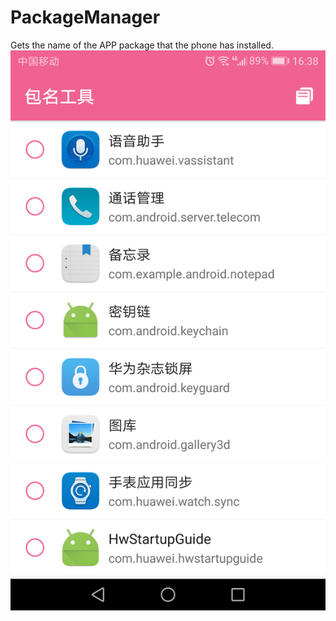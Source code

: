 # PackageManager
Gets the name of the APP package that the phone has installed.
![screenshot](https://github.com/haoyonglong/PackageManager/blob/master/screenshot/screenshot.png)
